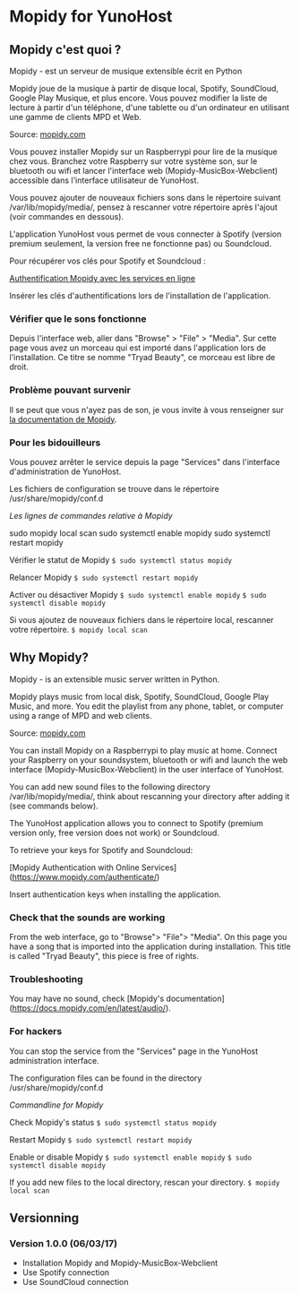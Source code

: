 # Mopidy for YunoHost

## Mopidy c'est quoi ?

Mopidy - est un serveur de musique extensible écrit en Python

Mopidy joue de la musique à partir de disque local, Spotify, SoundCloud, Google Play Musique, et plus encore. Vous pouvez modifier la liste de lecture à partir d'un téléphone, d'une tablette ou d'un ordinateur en utilisant une gamme de clients MPD et Web.

Source: [mopidy.com](https://www.mopidy.com)

Vous pouvez installer Mopidy sur un Raspberrypi pour lire de la musique chez vous. Branchez votre Raspberry sur votre système son, sur le bluetooth ou wifi et lancer l'interface web (Mopidy-MusicBox-Webclient) accessible dans l'interface utilisateur de YunoHost.

Vous pouvez ajouter de nouveaux fichiers sons dans le répertoire suivant
/var/lib/mopidy/media/, pensez à rescanner votre répertoire après l'ajout (voir commandes en dessous).

L'application YunoHost vous permet de vous connecter à Spotify (version premium seulement, la version free ne fonctionne pas) ou Soundcloud.

Pour récupérer vos clés pour Spotify et Soundcloud :

[Authentification Mopidy avec les services en ligne](https://www.mopidy.com/authenticate/)

Insérer les clés d'authentifications lors de l'installation de l'application.

### Vérifier que le sons fonctionne

Depuis l'interface web, aller dans "Browse" > "File" > "Media". Sur cette page vous avez un morceau qui est importé dans l'application lors de l'installation. Ce titre se nomme "Tryad Beauty", ce morceau est libre de droit.

### Problème pouvant survenir

Il se peut que vous n'ayez pas de son, je vous invite à vous renseigner sur [la documentation de Mopidy](https://docs.mopidy.com/en/latest/audio/).

### Pour les bidouilleurs

Vous pouvez arrêter le service depuis la page "Services" dans l'interface d'administration de YunoHost.

Les fichiers de configuration se trouve dans le répertoire /usr/share/mopidy/conf.d

*Les lignes de commandes relative à Mopidy*

sudo mopidy local scan
sudo systemctl enable mopidy
sudo systemctl restart mopidy

Vérifier le statut de Mopidy
`$ sudo systemctl status mopidy` 

Relancer Mopidy
`$ sudo systemctl restart mopidy` 

Activer ou désactiver Mopidy
`$ sudo systemctl enable mopidy` 
`$ sudo systemctl disable mopidy` 

Si vous ajoutez de nouveaux fichiers dans le répertoire local, rescanner votre répertoire.
`$ mopidy local scan`

## Why Mopidy?

Mopidy - is an extensible music server written in Python.

Mopidy plays music from local disk, Spotify, SoundCloud, Google Play Music, and more. You edit the playlist from any phone, tablet, or computer using a range of MPD and web clients.

Source: [mopidy.com](https://www.mopidy.com)

You can install Mopidy on a Raspberrypi to play music at home. Connect your Raspberry on your soundsystem, bluetooth or wifi and launch the web interface (Mopidy-MusicBox-Webclient) in the user interface of YunoHost.

You can add new sound files to the following directory /var/lib/mopidy/media/, think about rescanning your directory after adding it (see commands below).

The YunoHost application allows you to connect to Spotify (premium version only, free version does not work) or Soundcloud.

To retrieve your keys for Spotify and Soundcloud:

[Mopidy Authentication with Online Services] (https://www.mopidy.com/authenticate/)

Insert authentication keys when installing the application.

### Check that the sounds are working

From the web interface, go to "Browse"> "File"> "Media". On this page you have a song that is imported into the application during installation. This title is called "Tryad Beauty", this piece is free of rights.

### Troubleshooting

You may have no sound, check [Mopidy's documentation] (https://docs.mopidy.com/en/latest/audio/).

### For hackers

You can stop the service from the "Services" page in the YunoHost administration interface.

The configuration files can be found in the directory /usr/share/mopidy/conf.d

*Commandline for Mopidy*

Check Mopidy's status
`$ sudo systemctl status mopidy`

Restart Mopidy
`$ sudo systemctl restart mopidy`

Enable or disable Mopidy
`$ sudo systemctl enable mopidy`
`$ sudo systemctl disable mopidy`

If you add new files to the local directory, rescan your directory.
`$ mopidy local scan`

## Versionning

### Version 1.0.0 (06/03/17)

- Installation Mopidy and Mopidy-MusicBox-Webclient
- Use Spotify connection
- Use SoundCloud connection